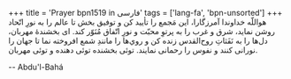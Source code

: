 +++
title = 'Prayer bpn1519 in فارسی'
tags = ['lang-fa', 'bpn-unsorted']
+++
هواللّه
خداوندا آمرزگارا، اين مَجمع را تأييد کن و توفيق بخش تا عالم را به نورِ اتّحاد روشن نمايد، شرق و غرب را به پرتوِ محبّت و نورِ اتّفاق  مُنَوّر کند. ای بخشندۀ مهربان، دل‌ها را به نَفَثاتِ روح‌القدس زنده کن و روي‌ها را مانندِ شمع افروخته نما تا جهان را نورانی کنند و نفوس را رحمانی نمايند. توئی بخشنده توئی دهنده و توئی مهربان.

-- Abdu'l-Bahá
